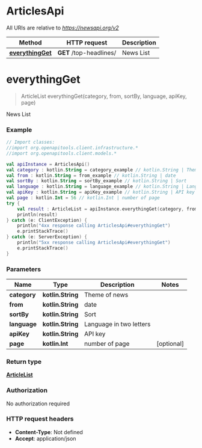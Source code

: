 # ArticlesApi

All URIs are relative to *https://newsapi.org/v2*

Method | HTTP request | Description
------------- | ------------- | -------------
[**everythingGet**](ArticlesApi.md#everythingGet) | **GET** /top-headlines/ | News List


<a id="everythingGet"></a>
# **everythingGet**
> ArticleList everythingGet(category, from, sortBy, language, apiKey, page)

News List

### Example
```kotlin
// Import classes:
//import org.openapitools.client.infrastructure.*
//import org.openapitools.client.models.*

val apiInstance = ArticlesApi()
val category : kotlin.String = category_example // kotlin.String | Theme of news
val from : kotlin.String = from_example // kotlin.String | date
val sortBy : kotlin.String = sortBy_example // kotlin.String | Sort
val language : kotlin.String = language_example // kotlin.String | Language in two letters
val apiKey : kotlin.String = apiKey_example // kotlin.String | API key
val page : kotlin.Int = 56 // kotlin.Int | number of page
try {
    val result : ArticleList = apiInstance.everythingGet(category, from, sortBy, language, apiKey, page)
    println(result)
} catch (e: ClientException) {
    println("4xx response calling ArticlesApi#everythingGet")
    e.printStackTrace()
} catch (e: ServerException) {
    println("5xx response calling ArticlesApi#everythingGet")
    e.printStackTrace()
}
```

### Parameters

Name | Type | Description  | Notes
------------- | ------------- | ------------- | -------------
 **category** | **kotlin.String**| Theme of news |
 **from** | **kotlin.String**| date |
 **sortBy** | **kotlin.String**| Sort |
 **language** | **kotlin.String**| Language in two letters |
 **apiKey** | **kotlin.String**| API key |
 **page** | **kotlin.Int**| number of page | [optional]

### Return type

[**ArticleList**](ArticleList.md)

### Authorization

No authorization required

### HTTP request headers

 - **Content-Type**: Not defined
 - **Accept**: application/json

